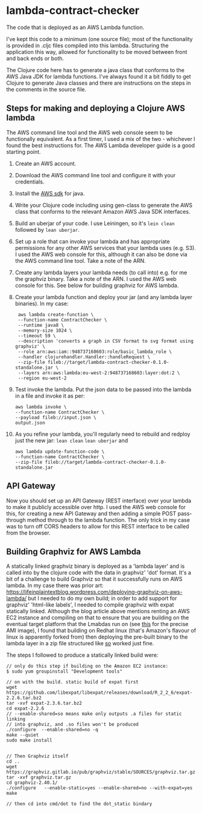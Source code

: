 # lambda-contract-checker

The code that is deployed as an AWS Lambda function.

I've kept this code to a minimum (one source file); most of the functionality is provided in .cljc files compiled into this lambda. Structuring the application this way, allowed for functionality to be moved between front and back ends or both.

The Clojure code here has to generate a java class that conforms to the AWS Java JDK for lambda functions. I've always found it a bit fiddly to get Clojure to generate Java classes and there are instructions on the steps in the comments in the source file.

## Steps for making and deploying a Clojure AWS lambda

The AWS command line tool and the AWS web console seem to be functionally equivalent. As a first timer, I used a mix of the two - whichever I found the best instructions for. The AWS Lambda developer guide is a good starting point.

1. Create an AWS account.

2. Download the AWS command line tool and configure it with your credentials.

3. Install the [AWS sdk](https://aws.amazon.com/sdk-for-java/) for java.

4. Write your Clojure code including using gen-class to generate the AWS class that conforms to the relevant Amazon AWS Java SDK interfaces.

5. Build an uberjar of your code. I use Leiningen, so it's `lein clean` followed by `lean uberjar`.

6. Set up a role that can invoke your lambda and has appropriate permissions for any other AWS services that your lambda uses (e.g. S3). I used the AWS web console for this, although it can also be done via the AWS command line tool. Take a note of the ARN.

7. Create any lambda layers your lambda needs (to call into) e.g. for me the graphviz binary. Take a note of the ARN. I used the AWS web console for this. See below for building graphviz for AWS lambda.

8. Create your lambda function and deploy your jar (and any lambda layer binaries). In my case:

        aws lambda create-function \
        --function-name ContractChecker \
        --runtime java8 \
        --memory-size 1024 \
        --timeout 59 \
        --description 'converts a graph in CSV format to svg format using graphviz' \
        --role arn:aws:iam::948737168603:role/basic_lambda_role \
        --handler clojurehandler.Handler::handleRequest \
        --zip-file fileb://target/lambda-contract-checker-0.1.0-standalone.jar \
        --layers arn:aws:lambda:eu-west-2:948737168603:layer:dot:2 \
        --region eu-west-2
    
9. Test invoke the lambda. Put the json data to be passed into the lambda in a file and invoke it as per:
    
       aws lambda invoke \
       --function-name ContractChecker \
       --payload fileb://input.json \
       output.json
    
10. As you refine your lambda, you'll regularly need to rebuild and redploy just the new jar:
		`lean clean`		`lean uberjar` and 
		
        aws lambda update-function-code \
        --function-name ContractChecker \
        --zip-file fileb://target/lambda-contract-checker-0.1.0-standalone.jar
    
    
## API Gateway

Now you should set up an API Gateway (REST interface) over your lambda to make it publicly accessible over http. I used the AWS web console for this, for creating a new API Gateway and then adding a simple POST pass-through method through to the lambda function. The only trick in my case was to turn off CORS headers to allow for this REST interface to be called from the browser.


## Building Graphviz for AWS Lambda

A statically linked graphviz binary is deployed as a 'lambda layer' and is called into by the clojure code with the data in graphviz' 'dot' format.
It's a bit of a challenge to build Graphviz so that it successfully runs on AWS lambda.
In my case there was prior art: https://lifeinplaintextblog.wordpress.com/deploying-graphviz-on-aws-lambda/
but I needed to do my own build; in order to add support for graphviz' 'html-like labels', I needed to compile graphviz with expat statically linked.
Although the blog article above mentions renting an AWS EC2 instance and compiling on that to ensure that you are building on the eventual target platform that the Lmabdas run on (see [this](https://docs.aws.amazon.com/lambda/latest/dg/current-supported-versions.html) for the precise AMI image), I found that building on Redhat linux (that's Amazon's flavour of linux is apparently forked from) then deploying the pre-built binary to the lambda layer in a zip file structured like [so](https://docs.aws.amazon.com/lambda/latest/dg/configuration-layers.html#configuration-layers-path) worked just fine.

The steps I followed to produce a statically linked build were:

    // only do this step if building on the Amazon EC2 instance:
    $ sudo yum groupinstall "Development tools"
    
    // on with the build. static build of expat first
    wget https://github.com/libexpat/libexpat/releases/download/R_2_2_6/expat-2.2.6.tar.bz2
    tar -xvf expat-2.3.6.tar.bz2
    cd expat-2.2.6
    // --enable-shared=so means make only outputs .a files for static linking
    // into graphviz, and .so files won't be produced
    ./configure  --enable-shared=no -q
    make --quiet
    sudo make install
    
    
    // Then Graphviz itself
    cd ..
    wget https://graphviz.gitlab.io/pub/graphviz/stable/SOURCES/graphviz.tar.gz
    tar -xvf graphviz.tar.gz
    cd graphviz-2.40.1/
    ./configure   --enable-static=yes --enable-shared=no --with-expat=yes
    make

    // then cd into cmd/dot to find the dot_static bindary

